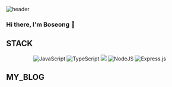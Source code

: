![header](https://capsule-render.vercel.app/api?type=waving&color=auto&height=300&section=header&text=Boseong%20Kim&fontSize=90)
### Hi there, I'm Boseong 👋


## STACK
<div align="center">

  <img alt="JavaScript" src="https://img.shields.io/badge/javascript-%23323330.svg?style=for-the-badge&logo=javascript&logoColor=white" />
  <img alt="TypeScript" src="https://img.shields.io/badge/typescript-%23007ACC.svg?style=for-the-badge&logo=typescript&logoColor=white" />
  <img src="https://img.shields.io/badge/vue.js-4FC08D?style=for-the-badge&logo=vue.js&logoColor=white">
  <img alt="NodeJS" src="https://img.shields.io/badge/node.js-%2343853D.svg?style=for-the-badge&logo=node-dot-js&logoColor=white" />
  <img alt="Express.js" src="https://img.shields.io/badge/express.js-%23404d59.svg?style=for-the-badge&logo=express&logoColor=white" />
</div>

## MY_BLOG


<!--**Bill1907/Bill1907** is a ✨ _special_ ✨ repository because its `README.md` (this file) appears on your GitHub profile.

Here are some ideas to get you started:

- 🔭 I’m currently working on ...
- 🌱 I’m currently learning ...
- 👯 I’m looking to collaborate on ...
- 🤔 I’m looking for help with ...
- 💬 Ask me about ...
- 📫 How to reach me: ...
- 😄 Pronouns: ...
- ⚡ Fun fact: ...
-->
